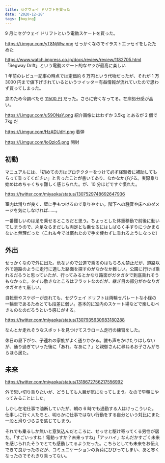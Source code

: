 ```yaml
---
title: セグウェイ ドリフトを買った
date: '2020-12-28'
tags: [buying]
---
```


9 月にセグウェイ ドリフトという電動スケートを買った。

https://i.imgur.com/yT8NjWw.png
せっかくなのでイラストエッセイをしたためた

https://www.watch.impress.co.jp/docs/review/review/1182705.html
「Segway Drift」という電動スケート的なヤツが最高に楽しい

1 年前のレビュー記事の時点では定価約 6 万円という代物だったが、それが 1 万 3000 円まで値下げされているというツイッター有益情報が流れていたので思わず買ってしまった。

念のため今調べたら [11500 円](https://www.amazon.co.jp/dp/B07N2JKK15?tag=miyaoka-22) だった。さらに安くなってる。在庫処分感が高い。

https://i.imgur.com/u59ONaY.png
紹介画像にはわずか 3.5kg とあるが 2 個で 7kg だ

https://i.imgur.com/HzADUdH.png
着弾

https://i.imgur.com/loQzio5.png
開封

## 初動

マニュアルには、「初めての方はプロテクターをつけて必ず経験者に補助してもらって乗ってください」と言ったことが書いてあり、なかなかびびる。実際乗り始めはめちゃくちゃ難しく感じられた。が、10 分ほどですぐ慣れた。

https://twitter.com/miyaoka/status/1307529748692647936

室内は滑りが良く、壁に手もつけるので乗りやすい。階下への騒音や床へのダメージを気にしなければ……。

一番難しいのは足を乗せるところだと思う。ちょっとした体重移動で前後に動いてしまうので、片足ならまだしも両足とも乗せるにはしばらく手すりにつかまらないと無理だった（これも今では慣れたので手を使わずに乗れるようになった）

## 外出

せっかくなので外に出た。危ないので公道で乗るのはもちろん禁止だが、道路以外で道路のように走行に適した路面を探すのがなかなか難しい。公園に行けば乗れるだろうと思っていたが、行ってみるとかなり路面がガタガタで到底乗れそうもなかった。タイル敷きなところはフラットなのだが、継ぎ目の部分がかなりガタガタきて厳しい。

自転車やスケボーが走れても、セグウェイ ドリフトは両輪セパレートな小径の一輪車であるためとても段差に弱い。基本的に室内のスケート場などで楽しむべきものなのだろうという感じがする。

https://twitter.com/miyaoka/status/1307935630983180288

なんとか走れそうなスポットを見つけてスラローム走行の練習をした。

休日の昼下がり、子連れの家族がよく通りかかる。誰も声をかけたりはしないが、通り過ぎていった後に「あれ、なあに？」と親御さんに尋ねるお子さんがちらほら居た。

## 未来

https://twitter.com/miyaoka/status/1318672756217556992

外で思い切り乗りたいが、どうしても人目が気になってしまう。なので早朝にやってみることにした。

しかし在宅仕事で油断していたが、朝の 6 時でも通勤する人はけっこういた。仕事しに行く人たちと、明らかに仕事ではない行動をする自分という対比にまた一段と滑りづらさを感じてしまう。

それでも乗るしか無いと意気込んだところに、せっせと駆け寄ってくる男性が居た。「すごいっすね！電動っすか？未来っすね」「アッハイ」なんだかすごく未来を感じられたそうでとても感動してるようだった。こちらとしても未来をお伝えできて良かったのだが、コミュニケーションの負荷にびびってしまい、あと寒くなったのでそれきり乗ってない。

